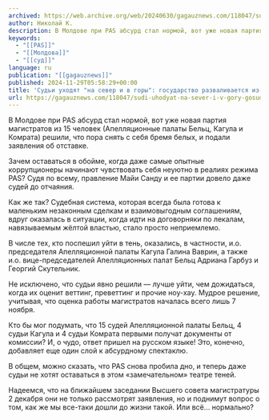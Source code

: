 ```yaml
---
archived: https://web.archive.org/web/20240630/gagauznews.com/118047/sudi-uhodyat-na-sever-i-v-gory-gosudarstvo-razvalivaetsya-iz-za-pas.html
author: Николай К.
description: В Молдове при PAS абсурд стал нормой, вот уже новая партия магистратов из 15 человек (Апелляционные палаты Бельц, Кагула и Комрата) решили, что пора снять с себя бремя белых, и подали заявления об отставке. Зачем оставаться в обойме, когда даже самые опытные коррупционеры начинают чувствовать себя неуютно в реалиях режима PAS? Судя по всему, правление Майи Санду и ее партии довело даже судей до отчаяния. Как же так? Судебная система, которая всегда была готова к маленьким незаконным сделкам и взаимовыгодным соглашениям, вдруг оказалась в ситуации, когда идти на договорняки по лекалам, навязываемым жёлтой властью, стало просто неприемлемо. В числе тех, […]
keywords:
  - "[[PAS]]"
  - "[[Молдова]]"
  - "[[суд]]"
language: ru
publication: "[[gagauznews]]"
published: 2024-11-29T05:58:29+00:00
title: 'Судьи уходят "на север и в горы": государство разваливается из-за PAS'
url: https://gagauznews.com/118047/sudi-uhodyat-na-sever-i-v-gory-gosudarstvo-razvalivaetsya-iz-za-pas.html
---
```


В Молдове при PAS абсурд стал нормой, вот уже новая партия магистратов из 15 человек (Апелляционные палаты Бельц, Кагула и Комрата) решили, что пора снять с себя бремя белых, и подали заявления об отставке.

Зачем оставаться в обойме, когда даже самые опытные коррупционеры начинают чувствовать себя неуютно в реалиях режима PAS? Судя по всему, правление Майи Санду и ее партии довело даже судей до отчаяния.

Как же так? Судебная система, которая всегда была готова к маленьким незаконным сделкам и взаимовыгодным соглашениям, вдруг оказалась в ситуации, когда идти на договорняки по лекалам, навязываемым жёлтой властью, стало просто неприемлемо.

В числе тех, кто поспешил уйти в тень, оказались, в частности, и.о. председателя Апелляционной палаты Кагула Галина Ваврин, а также и.о. вице-председателей Апелляционных палат Бельц Адриана Гарбуз и Георгий Скутельник.

Не исключено, что судьи явно решили — лучше уйти, чем дожидаться, когда их оценит веттинг, преветтинг и прочие ноу-хау. Мудрое решение, учитывая, что оценка работы магистратов началась всего лишь 7 ноября.

Кто бы мог подумать, что 15 судей Апелляционной палаты Бельц, 4 судьи Кагула и 4 судьи Комрата первыми получат документы от комиссии? И, о чудо, ответ пришел на русском языке! Это, конечно, добавляет еще один слой к абсурдному спектаклю.

В общем, можно сказать, что PAS снова пробила дно, и теперь даже судьи не хотят оставаться в этом «замечательном» театре теней.

Надеемся, что на ближайшем заседании Высшего совета магистратуры 2 декабря они не только рассмотрят заявления, но и поднимут вопрос о том, как же мы все-таки дошли до жизни такой. Или всё… нормально?